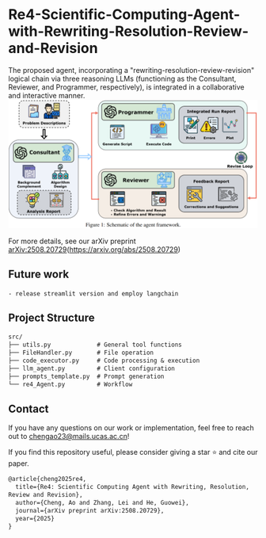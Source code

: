 # Re4-Scientific-Computing-Agent-with-Rewriting-Resolution-Review-and-Revision
The proposed agent, incorporating a "rewriting-resolution-review-revision" logical chain via three reasoning LLMs (functioning as the Consultant, Reviewer, and Programmer, respectively), is integrated in a collaborative and interactive manner.
![schematic](schematic_re4.png)

For more details, see our arXiv preprint [arXiv:2508.20729](https://img.shields.io/badge/arXiv-2508.20729-b31b1b.svg)(https://arxiv.org/abs/2508.20729)

## Future work
```
- release streamlit version and employ langchain
```

## Project Structure
```
src/
├── utils.py             # General tool functions
├── FileHandler.py       # File operation
├── code_executor.py     # Code processing & execution  
├── llm_agent.py         # Client configuration
├── prompts_template.py  # Prompt generation
└── re4_Agent.py         # Workflow
```

## Contact
If you have any questions on our work or implementation, feel free to reach out to [chengao23@mails.ucas.ac.cn](mailto:chengao23@mails.ucas.ac.cn)!

If you find this repository useful, please consider giving a star ⭐ and cite our paper.

```
@article{cheng2025re4,
  title={Re4: Scientific Computing Agent with Rewriting, Resolution, Review and Revision},
  author={Cheng, Ao and Zhang, Lei and He, Guowei},
  journal={arXiv preprint arXiv:2508.20729},
  year={2025}
}
```
